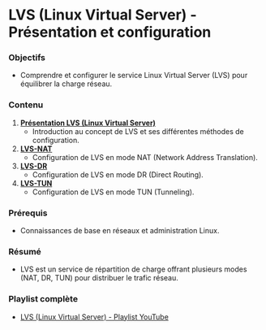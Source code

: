 # LVS (Linux Virtual Server) - Présentation et configuration

### Objectifs
- Comprendre et configurer le service Linux Virtual Server (LVS) pour équilibrer la charge réseau.

### Contenu
1. **[Présentation LVS (Linux Virtual Server)](https://www.youtube.com/watch?v=3o_p09VFGag&list=PLxWRiLFX5B5fhfnHqLSj3xYXCBXuXtAvz&index=1&ab_channel=KhalidBouriche)**
   - Introduction au concept de LVS et ses différentes méthodes de configuration.
2. **[LVS-NAT](https://www.youtube.com/watch?v=bXRBeDKnzpI&list=PLxWRiLFX5B5fhfnHqLSj3xYXCBXuXtAvz&index=2&ab_channel=KhalidBouriche)**
   - Configuration de LVS en mode NAT (Network Address Translation).
3. **[LVS-DR](https://www.youtube.com/watch?v=FI4jsH11EbY&list=PLxWRiLFX5B5fhfnHqLSj3xYXCBXuXtAvz&index=3&ab_channel=KhalidBouriche)**
   - Configuration de LVS en mode DR (Direct Routing).
4. **[LVS-TUN](https://www.youtube.com/watch?v=abfKB-FcaE4&list=PLxWRiLFX5B5fhfnHqLSj3xYXCBXuXtAvz&index=4&ab_channel=KhalidBouriche)**
   - Configuration de LVS en mode TUN (Tunneling).

### Prérequis
- Connaissances de base en réseaux et administration Linux.

### Résumé
- LVS est un service de répartition de charge offrant plusieurs modes (NAT, DR, TUN) pour distribuer le trafic réseau.

### Playlist complète
- [LVS (Linux Virtual Server) - Playlist YouTube](https://www.youtube.com/playlist?list=PLxWRiLFX5B5fhfnHqLSj3xYXCBXuXtAvz)

